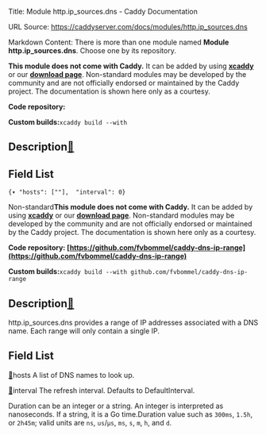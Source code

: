 Title: Module http.ip_sources.dns - Caddy Documentation

URL Source: https://caddyserver.com/docs/modules/http.ip_sources.dns

Markdown Content:
There is more than one module named **Module http.ip_sources.dns**. Choose one by its repository.

**This module does not come with Caddy.** It can be added by using **[xcaddy](https://caddyserver.com/docs/build#xcaddy)** or our **[download page](https://caddyserver.com/download)**. Non-standard modules may be developed by the community and are not officially endorsed or maintained by the Caddy project. The documentation is shown here only as a courtesy.

**Code repository:**

**Custom builds:**`xcaddy build --with`

Description[🔗](https://caddyserver.com/docs/modules/http.ip_sources.dns#docs "Direct link")
--------------------------------------------------------------------------------------------

Field List
----------

`{▾	"hosts": [""],	"interval": 0}`

Non-standard**This module does not come with Caddy.** It can be added by using **[xcaddy](https://caddyserver.com/docs/build#xcaddy)** or our **[download page](https://caddyserver.com/download)**. Non-standard modules may be developed by the community and are not officially endorsed or maintained by the Caddy project. The documentation is shown here only as a courtesy.

**Code repository: [https://github.com/fvbommel/caddy-dns-ip-range](https://github.com/fvbommel/caddy-dns-ip-range)**

**Custom builds:**`xcaddy build --with github.com/fvbommel/caddy-dns-ip-range`

Description[🔗](https://caddyserver.com/docs/modules/http.ip_sources.dns#docs "Direct link")
--------------------------------------------------------------------------------------------

http.ip_sources.dns provides a range of IP addresses associated with a DNS name. Each range will only contain a single IP.

Field List
----------

[🔗](https://caddyserver.com/docs/modules/http.ip_sources.dns#hosts)hosts
A list of DNS names to look up.

[🔗](https://caddyserver.com/docs/modules/http.ip_sources.dns#interval)interval
The refresh interval. Defaults to DefaultInterval.

Duration can be an integer or a string. An integer is interpreted as nanoseconds. If a string, it is a Go time.Duration value such as `300ms`, `1.5h`, or `2h45m`; valid units are `ns`, `us`/`µs`, `ms`, `s`, `m`, `h`, and `d`.
